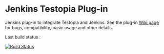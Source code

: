 Jenkins Testopia Plug-in
========================

Jenkins plug-in to integrate Testopia and Jenkins. See the plug-in 
[Wiki page](https://wiki.jenkins-ci.org/display/JENKINS/Testopia+Plugin) for 
bugs, compatibility, basic usage and other details.

Last build status :

[![Build Status](https://buildhive.cloudbees.com/job/jenkinsci/job/testopia/badge/icon)](https://buildhive.cloudbees.com/job/jenkinsci/job/testopia/)
